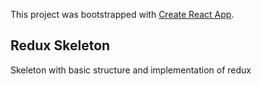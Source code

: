 This project was bootstrapped with [Create React App](https://github.com/facebook/create-react-app).

## Redux Skeleton

Skeleton with basic structure and implementation of redux
